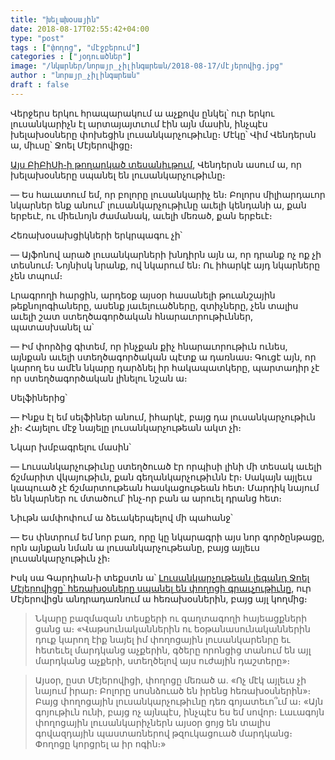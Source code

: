 ```yaml
---
title: "խելախօսային"
date: 2018-08-17T02:55:42+04:00
type: "post"
tags : ["փողոց", "մէջբերում"]
categories : ["յօդուածներ"]
image: "/նկարներ/նորայր_չիլինգարեան/2018-08-17/մէյերովից.jpg"
author : "նորայր_չիլինգարեան"
draft : false
---
```


Վերջերս երկու հրապարակում ա աչքովս ընկել՝ ուր երկու լուսանկարիչն էլ արտայայտւում էին այն մասին, ինչպէս խելախօսները փոխեցին լուսանկարչութիւնը։
Մէկը՝ Վիմ Վենդերսն ա, միւսը՝ Ջոել Մէյերովիցը։

[Այս ԲիԲիՍի֊ի թողարկած տեսանիւթում](https://www.bbc.com/news/av/entertainment-arts-45011397/renowned-film-director-wim-wenders-hits-out-at-phone-photography), Վենդերսն ասում ա, որ խելախօսները սպանել են լուսանկարչութիւնը։

— Ես հաւատում եմ, որ բոլորը լուսանկարիչ են։ Բոլորս միլիարդաւոր նկարներ ենք անում՝ լուսանկարչութիւնը աւելի կենդանի ա, քան երբեւէ, ու միեւնոյն ժամանակ, աւելի մեռած, քան երբեւէ։

Հեռախօսախցիկների երկրպագու չի՝

— Այֆոնով արած լուսանկարների խնդիրն այն ա, որ դրանք ոչ ոք չի տեսնում։ Նոյնիսկ նրանք, ով նկարում են։ Ու իհարկէ այդ նկարները չեն տպում։

Լրագրողի հարցին, արդեօք այսօր հասանելի թուանշային թեքնոլոգիաները, ասենք յաւելուածները, զտիչները, չեն տալիս աւելի շատ ստեղծագործական հնարաւորութիւններ, պատասխանել ա՝

— Իմ փորձից գիտեմ, որ ինչքան քիչ հնարաւորութիւն ունես, այնքան աւելի ստեղծագործական պէտք ա դառնաս։ Գուցէ այն, որ կարող ես ամէն նկարը դարձնել իր հակապատկերը, պարտադիր չէ որ ստեղծագործական լինելու նշան ա։

Սելֆիներից՝

— Ինքս էլ եմ սելֆիներ անում, իհարկէ, բայց դա լուսանկարչութիւն չի։ Հայելու մէջ նայելը լուսանկարչութեան ակտ չի։

Նկար խմբագրելու մասին՝

— Լուսանկարչութիւնը ստեղծուած էր որպիսի լինի մի տեսակ աւելի ճշմարիտ վկայութիւն, քան գեղանկարչութիւնն էր։ Սակայն այլեւս կապուած չէ ճշմարտութեան հասկացութեան հետ։ Մարդիկ նայում են նկարներ ու մտածում՝ ինչ֊որ բան ա արուել դրանց հետ։

Նիւթն ամփոփում ա ձեւակերպելով մի պահանջ՝

— Ես փնտրում եմ նոր բառ, որը կը նկարագրի այս նոր գործընթացը, որն այնքան նման ա լուսանկարչութեանը, բայց այլեւս լուսանկարչութիւն չի։

Իսկ սա Գարդիան֊ի տեքստն ա՝ [Լուսանկարչութեան լեգանդ Ջոել Մէյերովիցը՝ հեռախօսները սպանել են փողոցի գրաւչութիւնը](https://www.theguardian.com/artanddesign/2018/mar/07/photography-legend-joel-meyerowitz-phones-killed-sexiness-street-most-stunning-shots), ուր Մէյերովիցն անդրադառնում ա հեռախօսներին, բայց այլ կողմից։

>Նկարը բազմազան տեսքերի ու գաղտագողի հայեացքների ցանց ա։ «Վաթսունականներին ու եօթանասունականներին դուք կարող էիք նայել իմ փողոցային լուսանկարենրը եւ հետեւել մարդկանց աչքերին, գծերը որոնցից տանում են այլ մարդկանց աչքերի, ստեղծելով այս ուժային դաշտերը»։

>Այսօր, ըստ Մէյերովիցի, փողոցը մեռած ա․ «Ոչ մէկ այլեւս չի նայում իրար։ Բոլորը սոսնձուած են իրենց հեռախօսներին»։ Բայց փողոցային լուսանկարչութիւնը դեռ գոյատեւո՞ւմ ա։ «Այն գոյութիւն ունի, բայց ոչ այնպէս, ինչպէս ես եմ սովոր։ Լաւագոյն փողոցային լուսանկարիչներն այսօր ցոյց են տալիս գովազդային պաստառներով թզուկացուած մարդկանց։ Փողոցը կորցրել ա իր ոգին։»

